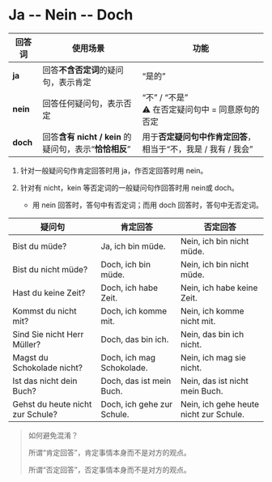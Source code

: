 # Ja -- Nein -- Doch

| 回答词   | 使用场景                                               | 功能                                                         |
| -------- | ------------------------------------------------------ | ------------------------------------------------------------ |
| **ja**   | 回答**不含否定词**的疑问句，表示肯定                   | “是的”                                                       |
| **nein** | 回答任何疑问句，表示否定                               | “不” / “不是”<br>⚠️ 在否定疑问句中 = 同意原句的否定           |
| **doch** | 回答**含有 nicht / kein** 的疑问句，表示“**恰恰相反**” | 用于**否定疑问句中作肯定回答**，相当于“不，我是 / 我有 / 我会” |

1. 针对一般疑问句作肯定回答时用 ja，作否定回答时用 nein。

2. 针对有 nicht，kein 等否定词的一般疑问句作回答时用 nein或 doch。
	- 用 nein 回答时，答句中有否定词；而用 doch 回答时，答句中无否定词。

| 疑问句                           | 肯定回答                   | 否定回答                               |
| -------------------------------- | -------------------------- | -------------------------------------- |
| Bist du müde?                    | Ja, ich bin müde.          | Nein, ich bin nicht müde.              |
| Bist du nicht müde?              | Doch, ich bin müde.        | Nein, ich bin nicht müde.              |
| Hast du keine Zeit?              | Doch, ich habe Zeit.       | Nein, ich habe keine Zeit.             |
| Kommst du nicht mit?             | Doch, ich komme mit.       | Nein, ich komme nicht mit.             |
| Sind Sie nicht Herr Müller?      | Doch, das bin ich.         | Nein, das bin ich nicht.               |
| Magst du Schokolade nicht?       | Doch, ich mag Schokolade.  | Nein, ich mag sie nicht.               |
| Ist das nicht dein Buch?         | Doch, das ist mein Buch.   | Nein, das ist nicht mein Buch.         |
| Gehst du heute nicht zur Schule? | Doch, ich gehe zur Schule. | Nein, ich gehe heute nicht zur Schule. |

> 如何避免混淆？
>
> 所谓“肯定回答”，肯定事情本身而不是对方的观点。
>
> 所谓“否定回答”，否定事情本身而不是对方的观点。

